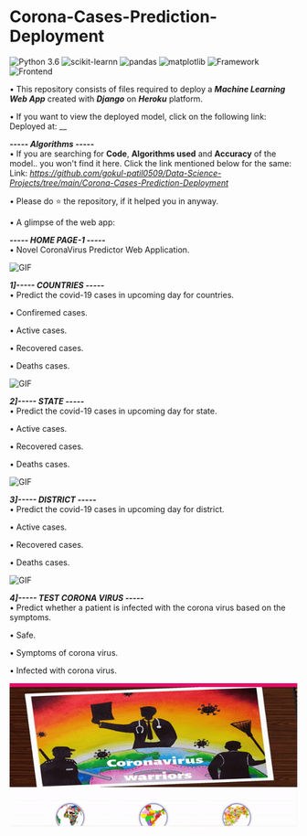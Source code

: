 # Corona-Cases-Prediction-Deployment

![Python 3.6](https://img.shields.io/badge/Python-3.6-brightgreen.svg) ![scikit-learnn](https://img.shields.io/badge/Library-Scikit_Learn-orange.svg) ![pandas](https://img.shields.io/badge/Library-Pandas-yellow.svg) ![matplotlib](https://img.shields.io/badge/Library-Matplotlib-orange.svg) ![Framework](https://img.shields.io/badge/Framework-Django-pink) ![Frontend](https://img.shields.io/badge/Frontend-HTML/CSS/JS-green)

• This repository consists of files required to deploy a ___Machine Learning Web App___ created with ___Django___ on ___Heroku___ platform.

• If you want to view the deployed model, click on the following link:<br />
Deployed at: __

_**----- Algorithms -----**_<br />
• If you are searching for __Code__, __Algorithms used__ and __Accuracy__ of the model.. you won't find it here. Click the link mentioned below for the same:<br />
Link: _https://github.com/gokul-patil0509/Data-Science-Projects/tree/main/Corona-Cases-Prediction-Deployment_

• Please do ⭐ the repository, if it helped you in anyway.

• A glimpse of the web app:

_**----- HOME PAGE-1 -----**_<br />
• Novel CoronaVirus Predictor Web Application.

![GIF](readme_resources/Home_Page.gif)

_**1]----- COUNTRIES -----**_<br />
• Predict the covid-19 cases in upcoming day for countries.

• Confiremed cases.

• Active cases.

• Recovered cases.

• Deaths cases.

![GIF](readme_resources/Country.gif)

_**2]----- STATE -----**_<br />
• Predict the covid-19 cases in upcoming day for state.

• Active cases.

• Recovered cases.

• Deaths cases.

![GIF](readme_resources/State.gif)

_**3]----- DISTRICT -----**_<br />
• Predict the covid-19 cases in upcoming day for district.

• Active cases.

• Recovered cases.

• Deaths cases.

![GIF](readme_resources/District.gif)


_**4]----- TEST CORONA VIRUS -----**_<br />
• Predict whether a patient is infected with the corona virus based on the symptoms.

• Safe.

• Symptoms of corona virus.

• Infected with corona virus.

![GIF](readme_resources/Corona_Prediction.gif)
 
